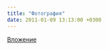 ```yaml
---
title: "Фотография"
date: 2011-01-09 13:13:00 +0300
---
```



[Вложение](https://vk.com/photo41076938_207365365)
